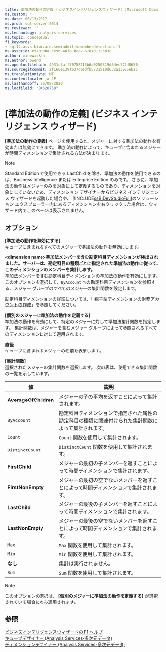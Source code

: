 ```yaml
---
title: 準加法の動作の定義 (ビジネスインテリジェンスウィザード) |Microsoft Docs
ms.custom: ''
ms.date: 06/13/2017
ms.prod: sql-server-2014
ms.reviewer: ''
ms.technology: analysis-services
ms.topic: conceptual
f1_keywords:
- sql12.asvs.biwizard.semiadditivememberdetection.f1
ms.assetid: e57080ba-ce96-40f8-bca7-6701d1725b3c
author: minewiskan
ms.author: owend
ms.openlocfilehash: 4931c3aff70758113b6a0250319d6dec722d8650
ms.sourcegitcommit: 2f166e139f637d6edfb5731510d632a13205eb25
ms.translationtype: MT
ms.contentlocale: ja-JP
ms.lasthandoff: 06/08/2020
ms.locfileid: "84528758"
---
```

# <a name="define-semiadditive-behavior-business-intelligence-wizard"></a>[準加法の動作の定義] (ビジネス インテリジェンス ウィザード)
  **[準加法の動作の定義]** ページを使用すると、メジャーに対する準加法の動作を有効または無効にできます。 準加法の動作によって、キューブに含まれるメジャーが時間ディメンションで集計される方法が決まります。  
  
> [!NOTE]  
>  Standard Edition で使用できる LastChild を除き、準加法の動作を使用できるのは、Business Intelligence または Enterprise Edition のみです。 さらに、準加法の動作はメジャーのみを対象にして定義するものであり、ディメンションを対象にしていないため、ディメンション デザイナーからビジネス インテリジェンス ウィザードを起動した場合や、 [!INCLUDE[ssBIDevStudioFull](../includes/ssbidevstudiofull-md.md)]のソリューション エクスプローラー内にあるディメンションを右クリックした場合は、ウィザード内でこのページは表示されません。  
  
## <a name="options"></a>オプション  
 **[準加法の動作を無効にする]**  
 キューブに含まれるすべてのメジャーで準加法の動作を無効にします。  
  
 **\<dimension name>準加法メンバーを含む勘定科目ディメンションが検出されました。サーバーは、勘定科目の種類ごとに指定された準加法の動作に従って、このディメンションのメンバーを集計します。**  
 準加法メンバーを含む勘定科目ディメンションの準加法の動作を有効にします。 このオプションを選択して、`ByAccount` への勘定科目ディメンションを参照する、メジャー グループのすべてのメジャーの集計関数を設定します。  
  
 勘定科目ディメンションの詳細については、「 [親子型ディメンションの財務アカウントの作成](multidimensional-models/database-dimensions-finance-account-of-parent-child-type.md)」を参照してください。  
  
 **[個別のメジャーに準加法の動作を定義する]**  
 準加法の動作を有効にして、特定のメジャーに対して準加法集計関数を指定します。 集計関数は、メジャーを含むメジャー グループによって参照されるすべてのディメンションに対して適用されます。  
  
 **直径**  
 キューブに含まれるメジャーの名前を表示します。  
  
 **[集計関数]**  
 選択されたメジャーの集計関数を選択します。 次の表は、使用できる集計関数の一覧を示しています。  
  
|値|説明|  
|-----------|-----------------|  
|**AverageOfChildren**|メジャーの子の平均を返すことによって集計されます。|  
|`ByAccount`|勘定科目ディメンションで指定された属性の勘定科目の種類に関連付けられた集計関数によって集計されます。|  
|`Count`|`Count` 関数を使用して集計されます。|  
|`DistinctCount`|`DistinctCount` 関数を使用して集計されます。|  
|**FirstChild**|メジャーの最初の子メンバーを返すことによって時間ディメンションで集計されます。|  
|**FirstNonEmpty**|メジャーの最初の空でないメンバーを返すことによって時間ディメンションで集計されます。|  
|**LastChild**|メジャーの最後の子メンバーを返すことによって時間ディメンションで集計されます。|  
|**LastNonEmpty**|メジャーの最後の空でないメンバーを返すことによって時間ディメンションで集計されます。|  
|`Max`|`Max` 関数を使用して集計されます。|  
|`Min`|`Min` 関数を使用して集計されます。|  
|**なし**|集計は実行されません。|  
|`Sum`|`Sum` 関数を使用して集計されます。|  
  
> [!NOTE]  
>  このオプションの選択は、 **[個別のメジャーに準加法の動作を定義する]** が選択されている場合にのみ適用されます。  
  
## <a name="see-also"></a>参照  
 [ビジネスインテリジェンスウィザードの F1 ヘルプ](business-intelligence-wizard-f1-help.md)   
 [キューブデザイナー &#40;Analysis Services-多次元データ&#41;](cube-designer-analysis-services-multidimensional-data.md)   
 [ディメンションデザイナー &#40;Analysis Services-多次元データ&#41;](dimension-designer-analysis-services-multidimensional-data.md)  
  
  
